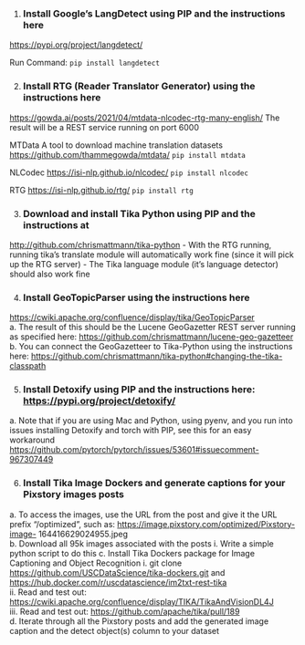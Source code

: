 1. ### Install  Google’s  LangDetect  using  PIP  and  the  instructions  here 
https://pypi.org/project/langdetect/  

Run Command: `pip install langdetect`

2. ### Install  RTG  (Reader  Translator  Generator)  using  the  instructions  here 
https://gowda.ai/posts/2021/04/mtdata-nlcodec-rtg-many-english/  The  result  will  be  a 
REST service running on port 6000 

MTData
A tool to download machine translation datasets https://github.com/thammegowda/mtdata/
`pip install mtdata`

NLCodec
https://isi-nlp.github.io/nlcodec/
`pip install nlcodec`

RTG
https://isi-nlp.github.io/rtg/
`pip install rtg`

3. ### Download  and  install  Tika  Python  using  PIP  and  the  instructions  at 
http://github.com/chrismattmann/tika-python 
    - With the RTG running, running tika’s translate module will automatically work fine (since it will pick up the RTG server) 
    - The Tika language module (it’s language detector) should also work fine 


4. ### Install  GeoTopicParser  using  the  instructions  here 
https://cwiki.apache.org/confluence/display/tika/GeoTopicParser  
a. The  result  of  this  should  be  the  Lucene  GeoGazetter  REST  server  running  as 
specified here: https://github.com/chrismattmann/lucene-geo-gazetteer   
b. You can connect the GeoGazetteer to Tika-Python using the instructions here: 
https://github.com/chrismattmann/tika-python#changing-the-tika-classpath  


5. ### Install Detoxify using PIP and the instructions here: https://pypi.org/project/detoxify/  
a. Note that if you are using Mac and Python, using pyenv, and you run into issues 
installing  Detoxify  and  torch  with  PIP,  see  this  for  an  easy  workaround 
https://github.com/pytorch/pytorch/issues/53601#issuecomment-967307449   


6. ### Install Tika Image Dockers and generate captions for your Pixstory images posts 
a. To  access  the  images,  use  the  URL  from  the  post  and give  it  the  URL  prefix 
“/optimized”,  such  as:  https://image.pixstory.com/optimized/Pixstory-image-
164416629024955.jpeg  
b. Download all 95k images associated with the posts 
i. Write a simple python script to do this 
c. Install Tika Dockers package for Image Captioning and Object Recognition 
i. git  clone  https://github.com/USCDataScience/tika-dockers.git  and 
https://hub.docker.com/r/uscdatascience/im2txt-rest-tika  
ii. Read  and  test  out: 
https://cwiki.apache.org/confluence/display/TIKA/TikaAndVisionDL4J   
iii. Read and test out: https://github.com/apache/tika/pull/189  
d. Iterate through all the Pixstory posts and add the generated image caption and the 
detect object(s) column to your dataset